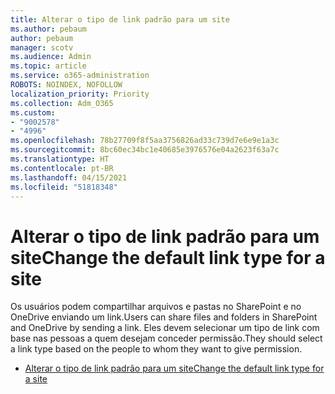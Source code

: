 ```yaml
---
title: Alterar o tipo de link padrão para um site
ms.author: pebaum
author: pebaum
manager: scotv
ms.audience: Admin
ms.topic: article
ms.service: o365-administration
ROBOTS: NOINDEX, NOFOLLOW
localization_priority: Priority
ms.collection: Adm_O365
ms.custom:
- "9002578"
- "4996"
ms.openlocfilehash: 78b27709f8f5aa3756826ad33c739d7e6e9e1a3c
ms.sourcegitcommit: 8bc60ec34bc1e40685e3976576e04a2623f63a7c
ms.translationtype: HT
ms.contentlocale: pt-BR
ms.lasthandoff: 04/15/2021
ms.locfileid: "51818348"
---
```

# <a name="change-the-default-link-type-for-a-site"></a><span data-ttu-id="01dca-102">Alterar o tipo de link padrão para um site</span><span class="sxs-lookup"><span data-stu-id="01dca-102">Change the default link type for a site</span></span>

<span data-ttu-id="01dca-103">Os usuários podem compartilhar arquivos e pastas no SharePoint e no OneDrive enviando um link.</span><span class="sxs-lookup"><span data-stu-id="01dca-103">Users can share files and folders in SharePoint and OneDrive by sending a link.</span></span> <span data-ttu-id="01dca-104">Eles devem selecionar um tipo de link com base nas pessoas a quem desejam conceder permissão.</span><span class="sxs-lookup"><span data-stu-id="01dca-104">They should select a link type based on the people to whom they want to give permission.</span></span>

- [<span data-ttu-id="01dca-105">Alterar o tipo de link padrão para um site</span><span class="sxs-lookup"><span data-stu-id="01dca-105">Change the default link type for a site</span></span>](https://docs.microsoft.com/sharepoint/change-default-sharing-link)
